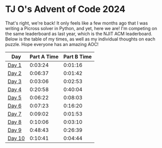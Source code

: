 # TJ O's Advent of Code 2024

That's right, we're back! It only feels like a few months ago that I was writing a Picross solver in Python, and yet, here we are! I'm competing on the same leaderboard as last year, which is the NJIT ACM leaderboard. Below is the table of my times, as well as my individual thoughts on each puzzle. Hope everyone has an amazing AOC!

| Day | Part A Time | Part B Time |
|---|---|---|
| [Day 1](notes/01.md) | 0:03:24 | 0:01:16 |
| [Day 2](notes/02.md) | 0:06:37 | 0:01:42 |
| [Day 3](notes/03.md) | 0:03:06 | 0:02:53 |
| [Day 4](notes/04.md) | 0:20:58 | 0:40:04 |
| [Day 5](notes/05.md) | 0:06:22 | 0:08:03 |
| [Day 6](notes/06.md) | 0:07:23 | 0:16:20 |
| [Day 7](notes/07.md) | 0:09:02 | 0:01:53 |
| [Day 8](notes/08.md) | 0:10:06 | 0:03:10 |
| [Day 9](notes/09.md) | 0:48:43 | 0:26:39 |
| [Day 10](notes/10.md) | 0:10:41 | 0:04:44 |